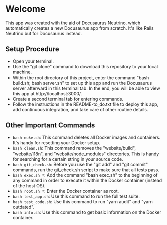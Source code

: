 # Welcome

This app was created with the aid of Docusaurus Neutrino, which automatically creates a new Docusaurus app from scratch.  It's like Rails Neutrino but for Docusaurus instead.

## Setup Procedure
* Open your terminal.
* Use the "git clone" command to download this repository to your local machine.
* Within the root directory of this project, enter the command "bash build.sh; bash server.sh" to set up this app and run the Docusaurus server afterward in this terminal tab.  In the end, you will be able to view this app at http://localhost:3000/.
* Create a second terminal tab for entering commands.
* Follow the instructions in the README-to_do.txt file to deploy this app, add continuous integration, and take care of other routine details.

## Other Important Commands
* `bash nuke.sh`: This command deletes all Docker images and containers.  It's handy for resetting your Docker setup.
* `bash clean.sh`: This command removes the "website/build", "website/i18n", and "website/node_modules" directories.  This is handy for searching for a certain string in your source code.
* `bash git_check.sh`: Before you use the "git add" and "git commit" commands, run the git_check.sh script to make sure that all tests pass.
* `bash exec.sh *`: Add the command "bash exec.sh" to the beginning of any command in order to execute it within the Docker container (instead of the host OS).
* `bash root.sh *`: Enter the Docker container as root.
* `bash test_app.sh`: Use this command to run the full test suite.
* `bash test_code.sh`: Use this command to run "yarn audit" and "yarn outdated".
* `bash info.sh`: Use this command to get basic information on the Docker container.
